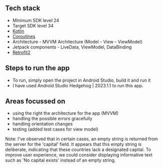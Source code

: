 ## Tech stack

- Minimum SDK level 24
- Target SDK level 34
- [Kotlin](https://kotlinlang.org/)
- [Coroutines](https://github.com/Kotlin/kotlinx.coroutines)
- Architecture - MVVM Architecture (Model - View - ViewModel)
- Jetpack components - LiveData, ViewModel, DataBinding
- [Retrofit2](https://github.com/square/retrofit)

## Steps to run the app

- To run, simply open the project in Android Studio, build it and run it
- I have used Android Studio Hedgehog | 2023.1.1 to run this app.

## Areas focussed on

- using the right the architecture for the app (MVVM)
- handling the possible errors gracefully
- handling orientation changes
- testing (added test cases for view model)

Note: I've observed that in certain cases, an empty string is returned from the server for the
'capital' field. It appears that this empty string is deliberate, indicating that these countries
lack a designated capital. To improve user experience, we could consider displaying informative
text such as 'No capital exists' instead of an empty string.